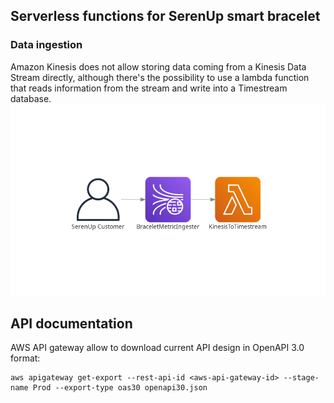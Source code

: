 ## Serverless functions for SerenUp smart bracelet

### Data ingestion
Amazon Kinesis does not allow storing data coming from a Kinesis Data Stream directly,
although there's the possibility to use a lambda function that reads information from the stream and write into a Timestream database.
![Ingester](./docs/ingester.png)

## API documentation
AWS API gateway allow to download current API design in OpenAPI 3.0 format:
```
aws apigateway get-export --rest-api-id <aws-api-gateway-id> --stage-name Prod --export-type oas30 openapi30.json
```

